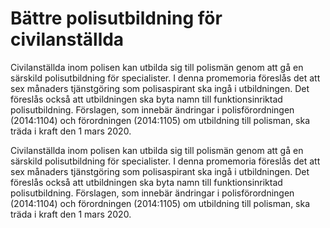 # Bättre polisutbildning för civilanställda

Civilanställda inom polisen kan utbilda sig till polismän genom att gå en särskild polisutbildning för specialister. I denna promemoria föreslås det att sex månaders tjänstgöring som polisaspirant ska ingå i utbildningen. Det föreslås också att utbildningen ska byta namn till funktionsinriktad polisutbildning. Förslagen, som innebär ändringar i polisförordningen (2014:1104) och förordningen (2014:1105) om utbildning till polisman, ska träda i kraft den 1 mars 2020.

Civilanställda inom polisen kan utbilda sig till polismän genom att gå en särskild polisutbildning för specialister. I denna promemoria föreslås det att sex månaders tjänstgöring som polisaspirant ska ingå i utbildningen. Det föreslås också att utbildningen ska byta namn till funktionsinriktad polisutbildning. Förslagen, som innebär ändringar i polisförordningen (2014:1104) och förordningen (2014:1105) om utbildning till polisman, ska träda i kraft den 1 mars 2020.
